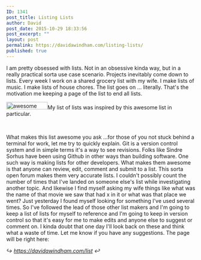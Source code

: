 ```yaml
---
ID: 1341
post_title: Listing Lists
author: David
post_date: 2015-10-29 18:33:56
post_excerpt: ""
layout: post
permalink: https://davidawindham.com/listing-lists/
published: true
---
```

I am pretty obsessed with lists. Not in an obsessive kinda way, but in a really practical sorta use case scenario. Projects inevitably come down to lists. Every week I work on a shared grocery list with my wife. I make lists of music. I make lists of house chores. The list goes on ... literally.  That's the motivation me keeping a page of the list to end all lists.

<a href="https://github.com/sindresorhus/awesome"><img src="https://cdn.rawgit.com/sindresorhus/awesome/d7305f38d29fed78fa85652e3a63e154dd8e8829/media/badge.svg" width="110" height="20" alt="awesome" class="alignright" /></a>My list of lists was inspired by this awesome list in particular. 
<div class="github-widget" data-repo="sindresorhus/awesome"></div>

<p>&nbsp;</p>
What makes this list awesome you ask ...for those of you not stuck behind a terminal for work, let me try to quickly explain. Git is a version control system and in simple terms it's a way to see revisions. Folks like Sindre Sorhus have been using Github in other ways than building software. One such way is making lists for other developers. What makes them awesome is that anyone can review, edit, comment and submit to a list. This sorta open forum makes them very accurate lists. I couldn't possibly count the number of times that I've landed on someone else's list while investigating another topic. And likewise I find myself asking my wife things like what was the name of that movie we saw that had x in it or what was that place we went? Just yesterday I found myself looking for something I've used several times. So I've followed the lead of those other list makers and I'm going to keep a list of lists for myself to reference and I'm going to keep in version control so that it's easy for me to make edits and anyone else to suggest or comment on. I kinda doubt that one day I'll look back on these and think what a waste of time.  Let me know if you have any suggestions. The page will be right here: 

<em>&#x21aa; <a href="https://davidawindham.com/list">https://davidawindham.com/list</a> &#x21a9;</em>